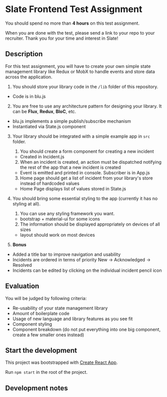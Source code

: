 # Slate Frontend Test Assignment

You should spend no more than **4 hours** on this test assignment.

When you are done with the test, please send a link to your repo to your recruiter.  Thank you for your time and interest in Slate!

## Description

For this test assignment, you will have to create your own simple state management library like Redux or MobX to handle events and store data across the application.

1. You should store your library code in the `/lib` folder of this repository.
 - Code is in blu.js
2. You are free to use any architecture pattern for designing your library. It can be **Flux**, **Redux**, **BloC**, etc.
 - blu.js implements a simple publish/subscribe mechanism
 - Instantiated via State.js component
3. Your library should be integrated with a simple example app in `src` folder.
    1. You should create a form component for creating a new incident
     - Created in Incident.js
    2. When an incident is created, an action must be dispatched notifying the rest of the app that a new incident is created
     - Event is emitted and printed in console. Subscriber is in App.js
    3. Home page should get a list of incident from your library's store instead of hardcoded values
     - Home Page displays list of values stored in State.js
4. You should bring some essential styling to the app (currently it has no styling at all).
    1. You can use any styling framework you want.
      - bootstrap + material-ui for some icons
    2. The information should be displayed appropriately on devices of all sizes
      - layout should work on most devices

5. **Bonus**
  - Added a title bar to improve navigation and usability
  - Incidents are ordered in terms of priority New -> Acknowledged -> Resolved
  - Incidents can be edited by clicking on the individual incident pencil icon

## Evaluation

You will be judged by following criteria:

- Re-usability of your state management library
- Amount of boilerplate code
- Usage of new language and library features as you see fit
- Component styling
- Component breakdown (do not put everything into one big component, create a few smaller ones instead)

## Start the development

This project was bootstrapped with [Create React App](https://github.com/facebook/create-react-app).

Run `npm start` in the root of the project.

## Development notes
